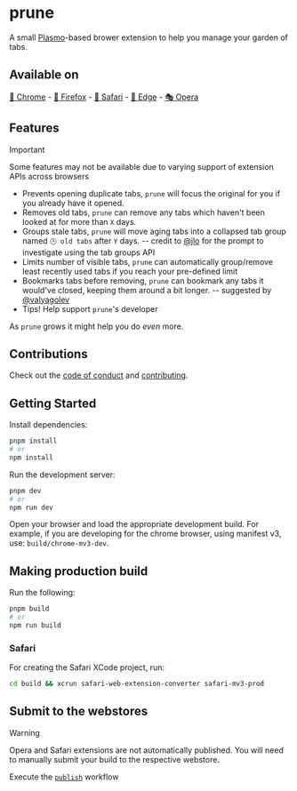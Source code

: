# prune

A small [Plasmo](https://docs.plasmo.com/)-based brower extension to help you manage your garden of tabs.

## Available on

[🌈 Chrome](https://chrome.google.com/webstore/detail/prune/gblddboefgbljpngfhgekbpoigikbenh) - [🔶 Firefox](https://addons.mozilla.org/en-US/firefox/addon/prune-tabs/) - [🧭 Safari](https://apps.apple.com/us/app/prune-your-tabs/id6503263467) - [🌊 Edge](https://microsoftedge.microsoft.com/addons/detail/ideengngoaeoamicacnpipkdmpledphd) - [🎭 Opera](https://addons.opera.com/en/extensions/details/prune/)

## Features

> [!IMPORTANT] 
> Some features may not be available due to varying support of extension APIs across browsers

- Prevents opening duplicate tabs, `prune` will focus the original for you if you already have it opened.
- Removes old tabs, `prune` can remove any tabs which haven't been looked at for more than `X` days.
- Groups stale tabs, `prune` will move aging tabs into a collapsed tab group named `🕒 old tabs` after `Y` days. -- credit to [@jlo](https://github.com/jeffreyolio) for the prompt to investigate using the tab groups API
- Limits number of visible tabs, `prune` can automatically group/remove least recently used tabs if you reach your pre-defined limit
- Bookmarks tabs before removing, `prune` can bookmark any tabs it would've closed, keeping them around a bit longer. -- suggested by [@valyagolev](https://github.com/valyagolev)
- Tips! Help support `prune`'s developer

As `prune` grows it might help you do _even_ more.

## Contributions

Check out the [code of conduct](CODE_OF_CONDUCT.md) and [contributing](CONTRIBUTING.md).

## Getting Started

Install dependencies:

```bash
pnpm install
# or
npm install
```

Run the development server:

```bash
pnpm dev
# or
npm run dev
```

Open your browser and load the appropriate development build. For example, if you are developing for the chrome browser, using manifest v3, use: `build/chrome-mv3-dev`.

## Making production build

Run the following:

```bash
pnpm build
# or
npm run build
```

### Safari

For creating the Safari XCode project, run:

```bash
cd build && xcrun safari-web-extension-converter safari-mv3-prod
```

## Submit to the webstores

> [!WARNING]  
> Opera and Safari extensions are not automatically published. You will need to manually submit your build to the respective webstore.

Execute the [`publish`](.github/workflows/publish.yml) workflow

